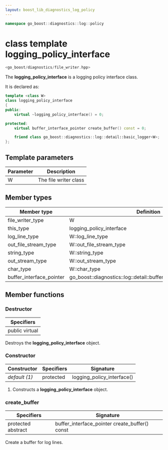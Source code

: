 ```yaml
---
layout: boost_lib_diagnostics_log_policy
---
```


```c++
namespace go_boost::diagnostics::log::policy
```

# class template logging_policy_interface

```c++
<go_boost/diagnostics/file_writer.hpp>
```

The **logging_policy_interface** is a logging policy interface class.

It is declared as:

```c++
template <class W>
class logging_policy_interface
{
public:
    virtual ~logging_policy_interface() = 0;

protected:
    virtual buffer_interface_pointer create_buffer() const = 0;

    friend class go_boost::diagnostics::log::detail::basic_logger<W>;
};
```

## Template parameters

Parameter | Description
-|-
W | The file writer class

## Member types

Member type | Definition
-|-
file_writer_type | W
this_type | logging_policy_interface<W>
log_line_type | W\::log_line_type
out_file_stream_type | W\::out_file_stream_type
string_type | W\::string_type
out_stream_type | W\::out_stream_type
char_type | W\::char_type
buffer_interface_pointer | go_boost\::diagnostics\::log\::detail\::buffer_interface<log_line_type>*

## Member functions

### Destructor

Specifiers |
-|
public virtual |

Destroys the **logging_policy_interface** object.

### Constructor

Constructor | Specifiers | Signature
-|-|-
*default (1)* | protected | logging_policy_interface()

1. Constructs a **logging_policy_interface** object.

### create_buffer

Specifiers | Signature
-|-
protected abstract | buffer_interface_pointer create_buffer() const

Create a buffer for log lines.
